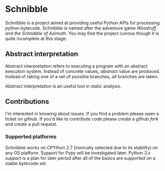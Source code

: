 # Schnibble

Schnibble is a project aimed at providing useful Python APIs for processing
python bytecode. Schnibble is named after the adventure game *Woodruff and the
Schnibble of Azimuth*. You may find the project curious though it is quite
incomplete at this stage.

## Abstract interpretation

Abstract interpretation refers to executing a program with an abstract
execution system. Instead of concrete values, *abstract* value are produced.
Instead of taking one of a set of possible branches, *all* branches are taken.

Abstract interpretation is an useful tool in static analysis.

## Contributions

I'm interested in knowing about issues. If you find a problem please open
a ticket on github. If you'd like to contribute code please create a github
*fork* and create a pull request.

### Supported platforms

Schnibble works on CPYthon 2.7 (ironically selected due to its stability)
on any OS platform. Support for Pypy will be investigated later. Python 3.x
support is a plan for later period after all of the basics are supported on
a stable bytecode set.
